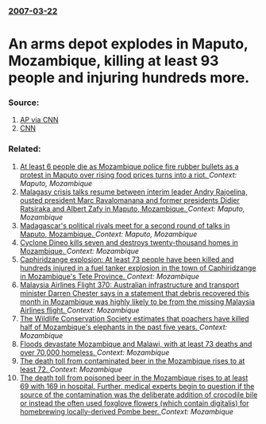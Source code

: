 ### [2007-03-22](/news/2007/03/22/index.md)

#  An arms depot explodes in Maputo, Mozambique, killing at least 93 people and injuring hundreds more. 




### Source:

1. [AP via CNN](http://edition.cnn.com/2007/WORLD/africa/03/23/mozambique.explosions.ap/index.html?eref=rss_world)
2. [CNN](http://edition.cnn.com/2007/WORLD/europe/03/23/friday/index.html)

### Related:

1. [At least 6 people die as Mozambique police fire rubber bullets as a protest in Maputo over rising food prices turns into a riot. ](/news/2010/09/1/at-least-6-people-die-as-mozambique-police-fire-rubber-bullets-as-a-protest-in-maputo-over-rising-food-prices-turns-into-a-riot.md) _Context: Maputo, Mozambique_
2. [ Malagasy crisis talks resume between interim leader Andry Rajoelina, ousted president Marc Ravalomanana and former presidents Didier Ratsiraka and Albert Zafy in Maputo, Mozambique. ](/news/2009/08/6/malagasy-crisis-talks-resume-between-interim-leader-andry-rajoelina-ousted-president-marc-ravalomanana-and-former-presidents-didier-ratsir.md) _Context: Maputo, Mozambique_
3. [ Madagascar's political rivals meet for a second round of talks in Maputo, Mozambique. ](/news/2009/08/25/madagascar-s-political-rivals-meet-for-a-second-round-of-talks-in-maputo-mozambique.md) _Context: Maputo, Mozambique_
4. [Cyclone Dineo kills seven and destroys twenty-thousand homes in Mozambique. ](/news/2017/02/17/cyclone-dineo-kills-seven-and-destroys-twenty-thousand-homes-in-mozambique.md) _Context: Mozambique_
5. [Caphiridzange explosion: At least 73 people have been killed and hundreds injured in a fuel tanker explosion in the town of Caphiridzange in Mozambique's Tete Province. ](/news/2016/11/17/caphiridzange-explosion-at-least-73-people-have-been-killed-and-hundreds-injured-in-a-fuel-tanker-explosion-in-the-town-of-caphiridzange-in.md) _Context: Mozambique_
6. [Malaysia Airlines Flight 370: Australian infrastructure and transport minister Darren Chester says in a statement that debris recovered this month in Mozambique was highly likely to be from the missing Malaysia Airlines flight. ](/news/2016/03/24/malaysia-airlines-flight-370-australian-infrastructure-and-transport-minister-darren-chester-says-in-a-statement-that-debris-recovered-this.md) _Context: Mozambique_
7. [The Wildlife Conservation Society estimates that poachers have killed half of Mozambique's elephants in the past five years. ](/news/2015/05/26/the-wildlife-conservation-society-estimates-that-poachers-have-killed-half-of-mozambique-s-elephants-in-the-past-five-years.md) _Context: Mozambique_
8. [Floods devastate Mozambique and Malawi, with at least 73 deaths and over 70,000 homeless. ](/news/2015/01/14/floods-devastate-mozambique-and-malawi-with-at-least-73-deaths-and-over-70-000-homeless.md) _Context: Mozambique_
9. [The death toll from contaminated beer in the Mozambique rises to at least 72. ](/news/2015/01/13/the-death-toll-from-contaminated-beer-in-the-mozambique-rises-to-at-least-72.md) _Context: Mozambique_
10. [The death toll from poisoned beer in the Mozambique rises to at least 69 with 169 in hospital. Further, medical experts begin to question if the source of the contamination was the deliberate addition of crocodile bile or instead the often used foxglove flowers (which contain digitalis) for homebrewing locally-derived Pombe beer. ](/news/2015/01/12/the-death-toll-from-poisoned-beer-in-the-mozambique-rises-to-at-least-69-with-169-in-hospital-further-medical-experts-begin-to-question-if.md) _Context: Mozambique_
